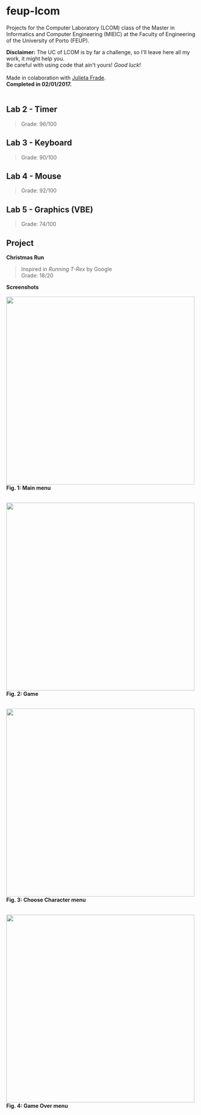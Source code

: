 # feup-lcom
Projects for the Computer Laboratory (LCOM) class of the Master in Informatics and Computer Engineering (MIEIC) at the Faculty of Engineering of the University of Porto (FEUP).

**Disclaimer:** The UC of LCOM is by far a challenge, so I'll leave here all my work, it might help you.<br>
Be careful with using code that ain't yours! *Good luck!*
<br><br>
Made in colaboration with [Julieta Frade](https://github.com/julietafrade97).<br>
**Completed in 02/01/2017.**
<br><br>

Lab 2 - Timer
----------
> Grade: 96/100

Lab 3 - Keyboard
----------
> Grade: 90/100

Lab 4 - Mouse
----------
> Grade: 92/100

Lab 5 - Graphics (VBE)
----------
> Grade: 74/100

Project
----------

**Christmas Run** <br>
> Inspired in *Running T-Rex* by Google <br>
> Grade: 18/20 <br>

**Screenshots** <br> <br>
<img src="https://github.com/literallysofia/feup-lcom/blob/master/Project%20-%20Stuff/Relat%C3%B3rios/main%20menu.PNG" width="500"><br>
**Fig. 1: Main menu** <br><br>

<img src="https://github.com/literallysofia/feup-lcom/blob/master/Project%20-%20Stuff/Relat%C3%B3rios/game.png" width="500"><br>
**Fig. 2: Game** <br><br>

<img src="https://github.com/literallysofia/feup-lcom/blob/master/Project%20-%20Stuff/Relat%C3%B3rios/choose%20menu.PNG" width="500"><br>
**Fig. 3: Choose Character menu** <br><br>

<img src="https://github.com/literallysofia/feup-lcom/blob/master/Project%20-%20Stuff/Relat%C3%B3rios/over%20menu.PNG" width="500"><br>
**Fig. 4: Game Over menu**
